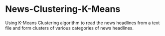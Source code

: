 # News-Clustering-K-Means
Using K-Means Clustering algorithm to read the news headlines from a text file and form clusters of various categories of news headlines.
